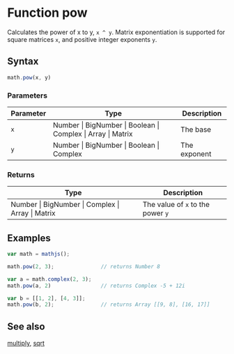# Function pow

Calculates the power of x to y, `x ^ y`. Matrix exponentiation is supported for square matrices `x`, and positive integer exponents `y`.


## Syntax

```js
math.pow(x, y)
```

### Parameters

Parameter | Type | Description
--------- | ---- | -----------
`x` | Number &#124; BigNumber &#124; Boolean &#124; Complex &#124; Array &#124; Matrix | The base
`y` | Number &#124; BigNumber &#124; Boolean &#124; Complex | The exponent

### Returns

Type | Description
---- | -----------
Number &#124; BigNumber &#124; Complex &#124; Array &#124; Matrix | The value of `x` to the power `y`


## Examples

```js
var math = mathjs();

math.pow(2, 3);               // returns Number 8

var a = math.complex(2, 3);
math.pow(a, 2)                // returns Complex -5 + 12i

var b = [[1, 2], [4, 3]];
math.pow(b, 2);               // returns Array [[9, 8], [16, 17]]
```


## See also

[multiply](multiply.md),
[sqrt](sqrt.md)


